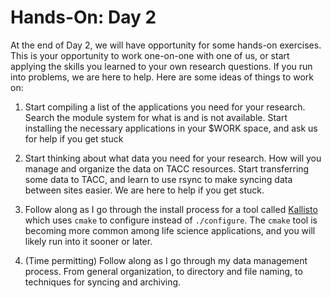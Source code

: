 # Hands-On: Day 2

At the end of Day 2, we will have opportunity for some hands-on exercises. This is your opportunity to work one-on-one with one of us, or start applying the skills you learned to your own research questions. If you run into problems, we are here to help. Here are some ideas of things to work on:


1) Start compiling a list of the applications you need for your research. Search the module system for what is and is not available. Start installing the necessary applications in your $WORK space, and ask us for help if you get stuck

2) Start thinking about what data you need for your research. How will you manage and organize the data on TACC resources. Start transferring some data to TACC, and learn to use rsync to make syncing data between sites easier. We are here to help if you get stuck.

3) Follow along as I go through the install process for a tool called [Kallisto](https://pachterlab.github.io/kallisto/) which uses `cmake` to configure instead of `./configure`. The `cmake` tool is becoming more common among life science applications, and you will likely run into it sooner or later.

4) (Time permitting) Follow along as I go through my data management process. From general organization, to directory and file naming, to techniques for syncing and archiving.

